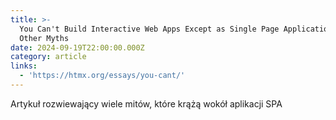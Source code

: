 ```yaml
---
title: >-
  You Can't Build Interactive Web Apps Except as Single Page Applications... And
  Other Myths
date: 2024-09-19T22:00:00.000Z
category: article
links:
  - 'https://htmx.org/essays/you-cant/'
---
```


Artykuł rozwiewający wiele mitów, które krążą wokół aplikacji SPA
